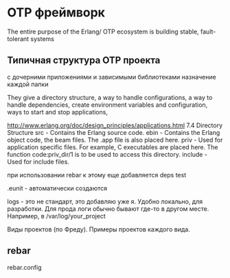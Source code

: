 # OTP фреймворк

The entire purpose of the Erlang/ OTP ecosystem is building stable, fault-tolerant systems

## Типичная структура OTP проекта

с дочерними приложениями и зависимыми библиотеками
назначение каждой папки

They give a directory structure,
a way to handle configurations,
a way to handle dependencies,
create environment variables and configuration,
ways to start and stop applications,

http://www.erlang.org/doc/design_principles/applications.html
7.4  Directory Structure
    src - Contains the Erlang source code.
    ebin - Contains the Erlang object code, the beam files. The .app file is also placed here.
    priv - Used for application specific files. For example, C executables are placed here. The function code:priv_dir/1 is to be used to access this directory.
    include - Used for include files.

при использовании rebar к этому еще добавляется
deps
test

.eunit - автоматически создаются

logs - это не стандарт, это добавляю уже я.
Удобно локально, для разработки. Для прода логи обычно бывают где-то в другом месте. Например, в /var/log/your_project

Виды проектов (по Фреду).
Примеры проектов каждого вида.

## rebar

rebar.config
